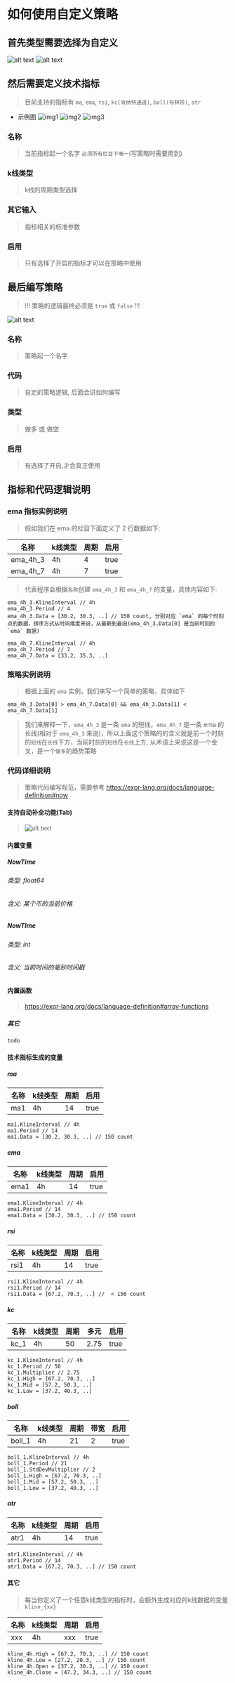 # 如何使用自定义策略

## 首先类型需要选择为自定义

![alt text](./img/zh/custom_type1.png)
![alt text](./img/zh/custom_type2.png)

## 然后需要定义技术指标
> 目前支持的指标有 `ma`, `ema`, `rsi`, `kc(肯纳特通道)`, `boll(布林带)`, `atr`

- 示例图
![img1](./img/zh/te_001.jpg)
![img2](./img/zh/te_002.jpg)
![img3](./img/zh/te_003.jpg)

### 名称
> 当前指标起一个名字 `必须所有栏目下唯一`(写策略时需要用到)

### k线类型
> k线的周期类型选择

### 其它输入
> 指标相关的标准参数

### 启用
> 只有选择了开启的指标才可以在策略中使用

## 最后编写策略
> !!! 策略的逻辑最终必须是 `true` 或 `false` !!!

![alt text](./img/zh/strategy_001.png)

### 名称
> 策略起一个名字

### 代码
> 自定的策略逻辑, 后面会讲如何编写

### 类型
> 做多 或 做空

### 启用
> 有选择了开启,才会真正使用

## 指标和代码逻辑说明

### ema 指标实例说明
> 假如我们在 ema 的栏目下面定义了 2 行数据如下:


| 名称  |  k线类型 | 周期  | 启用  |
| ------------ | ------------ | ------------ | ------------ |
| ema_4h_3  | 4h  | 4  | true |
| ema_4h_7  | 4h  | 7  | true |

>代表程序会根据`名称`创建 `ema_4h_3` 和 `ema_4h_7` 的变量，具体内容如下:

```
ema_4h_3.KlineInterval // 4h
ema_4h_3.Period // 4
ema_4h_3.Data = [30.2, 30.3, ..] // 150 count, 分别对应 `ema` 的每个时刻点的数据，排序方式从时间维度来说，从最新到最旧(ema_4h_3.Data[0] 是当前时刻的 `ema` 数据)

ema_4h_7.KlineInterval // 4h
ema_4h_7.Period // 7
ema_4h_7.Data = [33.2, 35.3, ..]
```

### 策略实例说明
> 根据上面的 `ema` 实例，我们来写一个简单的策略，具体如下

```
ema_4h_3.Data[0] > ema_4h_7.Data[0] && ema_4h_3.Data[1] < ema_4h_7.Data[1]
```

> 我们来解释一下，`ema_4h_3` 是一条 `ema` 的短线，`ema_4h_7` 是一条 ema 的长线(相对于 `ema_4h_3` 来说)，所以上面这个策略的的含义就是前一个时刻的`短线`在`长线`下方，当前时刻的`短线`在`长线`上方, 从术语上来说这是一个金叉，是一个`做多`的趋势策略

### 代码详细说明
> 策略代码编写规范，需要参考 https://expr-lang.org/docs/language-definition#now

#### 支持自动补全功能(Tab)
> ![alt text](./img/zh/strategy_002.png)

#### 内置变量

##### NowTime
###### 类型: float64
###### 含义: 某个币的当前价格

##### NowTIme
###### 类型: int
###### 含义: 当前时间的毫秒时间戳


#### 内置函数
> https://expr-lang.org/docs/language-definition#array-functions

##### 其它

```
todo
```

#### 技术指标生成的变量

##### ma

| 名称  |  k线类型 | 周期  | 启用  |
| ------------ | ------------ | ------------ | ------------ |
| ma1  | 4h  | 14  | true |


```
ma1.KlineInterval // 4h
ma1.Period // 14
ma1.Data = [30.2, 30.3, ..] // 150 count
```


##### ema

| 名称  |  k线类型 | 周期  | 启用  |
| ------------ | ------------ | ------------ | ------------ |
| ema1  | 4h  | 14  | true |

```
ema1.KlineInterval // 4h
ema1.Period // 14
ema1.Data = [30.2, 30.3, ..] // 150 count
```

##### rsi

| 名称  |  k线类型 | 周期  | 启用  |
| ------------ | ------------ | ------------ | ------------ |
| rsi1  | 4h  | 14  | true |

```
rsi1.KlineInterval // 4h
rsi1.Period // 14
rsi1.Data = [67.2, 70.3, ..] //  < 150 count
```

##### kc

| 名称  |  k线类型 | 周期  | 多元  | 启用 |
| ------------ | ------------ | ------------ | ------------ | ------------ |
| kc_1  | 4h  | 50  | 2.75 | true |

```
kc_1.KlineInterval // 4h
kc_1.Period // 50
kc_1.Multiplier // 2.75
kc_1.High = [67.2, 70.3, ..]
kc_1.Mid = [57.2, 50.3, ..]
kc_1.Low = [37.2, 40.3, ..]
```

##### boll

| 名称  |  k线类型 | 周期  | 带宽  | 启用 |
| ------------ | ------------ | ------------ | ------------ | ------------ |
| boll_1  | 4h  | 21  | 2 | true |


```
boll_1.KlineInterval // 4h
boll_1.Period // 21
boll_1.StdDevMultiplier // 2
boll_1.High = [67.2, 70.3, ..]
boll_1.Mid = [57.2, 50.3, ..]
boll_1.Low = [37.2, 40.3, ..]
```

##### atr

| 名称  |  k线类型 | 周期  | 启用  |
| ------------ | ------------ | ------------ | ------------ |
| atr1  | 4h  | 14  | true |

```
atr1.KlineInterval // 4h
atr1.Period // 14
atr1.Data = [67.2, 70.3, ..] // 150 count
```

#### 其它
> 每当你定义了一个任意k线类型的指标时，会额外生成对应的k线数据的变量 `kline_{xx}`

| 名称  |  k线类型 | 周期  | 启用  |
| ------------ | ------------ | ------------ | ------------ |
| xxx  | 4h  | xxx  | true |

```
kline_4h.High = [67.2, 70.3, ..] // 150 count
kline_4h.Low = [27.2, 20.3, ..] // 150 count
kline_4h.Open = [37.2, 30.3, ..] // 150 count
kline_4h.Close = [47.2, 34.3, ..] // 150 count
```